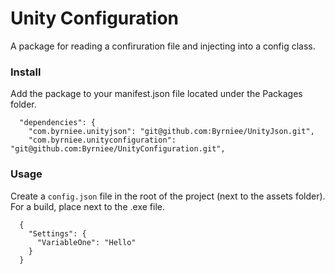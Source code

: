 # Unity Configuration

A package for reading a confiruration file and injecting into a config class.

### Install
Add the package to your manifest.json file located under the Packages folder. 

```
  "dependencies": {
    "com.byrniee.unityjson": "git@github.com:Byrniee/UnityJson.git",
    "com.byrniee.unityconfiguration": "git@github.com:Byrniee/UnityConfiguration.git",
```

### Usage
Create a `config.json` file in the root of the project (next to the assets folder).
For a build, place next to the .exe file.

```
  {
    "Settings": {
      "VariableOne": "Hello"
    }
  }
```
